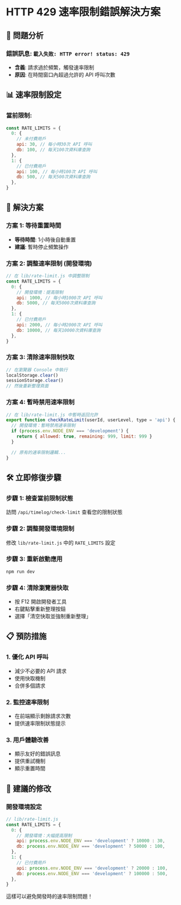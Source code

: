 # HTTP 429 速率限制錯誤解決方案

## 🚨 問題分析

### **錯誤訊息**: `載入失敗: HTTP error! status: 429`

- **含義**: 請求過於頻繁，觸發速率限制
- **原因**: 在時間窗口內超過允許的 API 呼叫次數

## 📊 速率限制設定

### **當前限制**:

```javascript
const RATE_LIMITS = {
  0: {
    // 未付費用戶
    api: 30, // 每小時30次 API 呼叫
    db: 100, // 每天100次資料庫查詢
  },
  1: {
    // 已付費用戶
    api: 100, // 每小時100次 API 呼叫
    db: 500, // 每天500次資料庫查詢
  },
}
```

## 🔧 解決方案

### **方案 1: 等待重置時間**

- **等待時間**: 1小時後自動重置
- **建議**: 暫時停止頻繁操作

### **方案 2: 調整速率限制 (開發環境)**

```javascript
// 在 lib/rate-limit.js 中調整限制
const RATE_LIMITS = {
  0: {
    // 開發環境：提高限制
    api: 1000, // 每小時1000次 API 呼叫
    db: 5000, // 每天5000次資料庫查詢
  },
  1: {
    // 已付費用戶
    api: 2000, // 每小時2000次 API 呼叫
    db: 10000, // 每天10000次資料庫查詢
  },
}
```

### **方案 3: 清除速率限制快取**

```javascript
// 在瀏覽器 Console 中執行
localStorage.clear()
sessionStorage.clear()
// 然後重新整理頁面
```

### **方案 4: 暫時禁用速率限制**

```javascript
// 在 lib/rate-limit.js 中暫時返回允許
export function checkRateLimit(userId, userLevel, type = 'api') {
  // 開發環境：暫時禁用速率限制
  if (process.env.NODE_ENV === 'development') {
    return { allowed: true, remaining: 999, limit: 999 }
  }

  // 原有的速率限制邏輯...
}
```

## 🛠️ 立即修復步驟

### **步驟 1: 檢查當前限制狀態**

訪問 `/api/timelog/check-limit` 查看您的限制狀態

### **步驟 2: 調整開發環境限制**

修改 `lib/rate-limit.js` 中的 `RATE_LIMITS` 設定

### **步驟 3: 重新啟動應用**

```bash
npm run dev
```

### **步驟 4: 清除瀏覽器快取**

- 按 F12 開啟開發者工具
- 右鍵點擊重新整理按鈕
- 選擇「清空快取並強制重新整理」

## 📋 預防措施

### **1. 優化 API 呼叫**

- 減少不必要的 API 請求
- 使用快取機制
- 合併多個請求

### **2. 監控速率限制**

- 在前端顯示剩餘請求次數
- 提供速率限制狀態提示

### **3. 用戶體驗改善**

- 顯示友好的錯誤訊息
- 提供重試機制
- 顯示重置時間

## 🎯 建議的修改

### **開發環境設定**

```javascript
// lib/rate-limit.js
const RATE_LIMITS = {
  0: {
    // 開發環境：大幅提高限制
    api: process.env.NODE_ENV === 'development' ? 10000 : 30,
    db: process.env.NODE_ENV === 'development' ? 50000 : 100,
  },
  1: {
    // 已付費用戶
    api: process.env.NODE_ENV === 'development' ? 20000 : 100,
    db: process.env.NODE_ENV === 'development' ? 100000 : 500,
  },
}
```

這樣可以避免開發時的速率限制問題！






